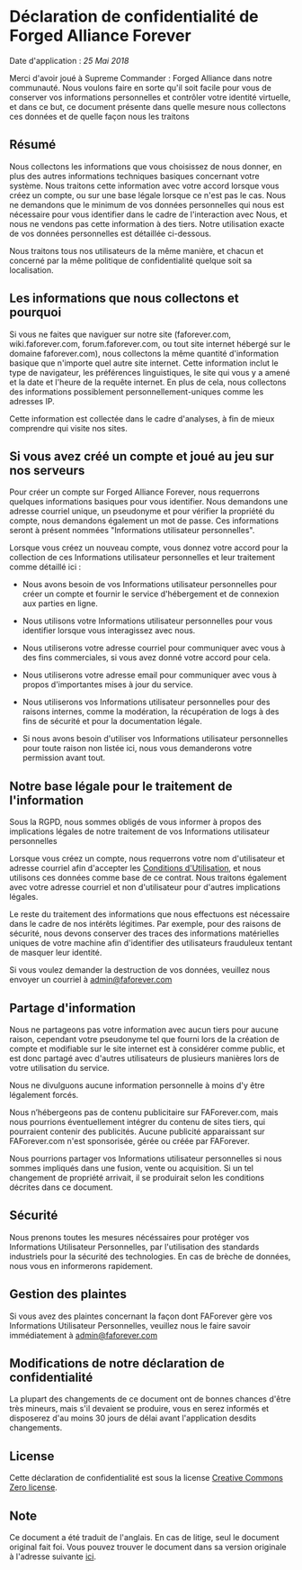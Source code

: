 # Déclaration de confidentialité de Forged Alliance Forever
Date d'application : _25 Mai 2018_

Merci d'avoir joué à Supreme Commander : Forged Alliance dans notre communauté. Nous voulons faire en sorte qu'il soit facile pour vous de conserver vos informations personnelles et contrôler votre identité virtuelle, et dans ce but, ce document présente dans quelle mesure nous collectons ces données et de quelle façon nous les traitons

## Résumé

Nous collectons les informations que vous choisissez de nous donner, en plus des autres informations techniques basiques concernant votre système. Nous traitons cette information avec votre accord lorsque vous créez un compte, ou sur une base légale lorsque ce n'est pas le cas. Nous ne demandons que le minimum de vos données personnelles qui nous est nécessaire pour vous identifier dans le cadre de l'interaction avec Nous, et nous ne vendons pas cette information à des tiers. Notre utilisation exacte de vos données personnelles est détaillée ci-dessous.

Nous traitons tous nos utilisateurs de la même manière, et chacun et concerné par la même politique de confidentialité quelque soit sa localisation.

## Les informations que nous collectons et pourquoi

Si vous ne faites que naviguer sur notre site (faforever.com, wiki.faforever.com, forum.faforever.com, ou tout site internet hébergé sur le domaine faforever.com), nous collectons la même quantité d'information basique que n'importe quel autre site internet. Cette information inclut le type de navigateur, les préférences linguistiques, le site qui vous y a amené et la date et l'heure de la requête internet. En plus de cela, nous collectons des informations possiblement personnellement-uniques comme les adresses IP.

Cette information est collectée dans le cadre d'analyses, à fin de mieux comprendre qui visite nos sites.

## Si vous avez créé un compte et joué au jeu sur nos serveurs

Pour créer un compte sur Forged Alliance Forever, nous requerrons quelques informations basiques pour vous identifier. Nous demandons une adresse courriel unique, un pseudonyme et pour vérifier la propriété du compte, nous demandons également un mot de passe. Ces informations seront à présent nommées "Informations utilisateur personnelles".

Lorsque vous créez un nouveau compte, vous donnez votre accord pour la collection de ces Informations utilisateur personnelles et leur traitement comme détaillé ici :

- Nous avons besoin de vos Informations utilisateur personnelles pour créer un compte et fournir le service d'hébergement et de connexion aux parties en ligne.

- Nous utilisons votre Informations utilisateur personnelles pour vous identifier lorsque vous interagissez avec nous.

- Nous utiliserons votre adresse courriel pour communiquer avec vous à des fins commerciales, si vous avez donné votre accord pour cela.

- Nous utiliserons votre adresse email pour communiquer avec vous à propos d'importantes mises à jour du service.

- Nous utiliserons vos Informations utilisateur personnelles pour des raisons internes, comme la modération, la récupération de logs à des fins de sécurité et pour la documentation légale.

- Si nous avons besoin d'utiliser vos Informations utilisateur personnelles pour toute raison non listée ici, nous vous demanderons votre permission avant tout.

## Notre base légale pour le traitement de l'information

Sous la RGPD, nous sommes obligés de vous informer à propos des implications légales de notre traitement de vos Informations utilisateur personnelles

Lorsque vous créez un compte, nous requerrons votre nom d'utilisateur et adresse courriel afin d'accepter les [Conditions d'Utilisation](https://www.faforever.com/tos), et nous utilisons ces données comme base de ce contrat. Nous traitons également avec votre adresse courriel et non d'utilisateur pour d'autres implications légales.

Le reste du traitement des informations que nous effectuons est nécessaire dans le cadre de nos intérêts légitimes. Par exemple, pour des raisons de sécurité, nous devons conserver des traces des informations matérielles uniques de votre machine afin d'identifier des utilisateurs frauduleux tentant de masquer leur identité.

Si vous voulez demander la destruction de vos données, veuillez nous envoyer un courriel à admin@faforever.com

## Partage d'information

Nous ne partageons pas votre information avec aucun tiers pour aucune raison, cependant votre pseudonyme tel que fourni lors de la création de compte et modifiable sur le site internet est à considérer comme public, et est donc partagé avec d'autres utilisateurs de plusieurs manières lors de votre utilisation du service.

Nous ne divulguons aucune information personnelle à moins d'y être légalement forcés.

Nous n’hébergeons pas de contenu publicitaire sur FAForever.com, mais nous pourrions éventuellement intégrer du contenu de sites tiers, qui pourraient contenir des publicités. Aucune publicité apparaissant sur FAForever.com n'est sponsorisée, gérée ou créée par FAForever.

Nous pourrions partager vos Informations utilisateur personnelles si nous sommes impliqués dans une fusion, vente ou acquisition. Si un tel changement de propriété arrivait, il se produirait selon les conditions décrites dans ce document.

## Sécurité

Nous prenons toutes les mesures nécéssaires pour protéger vos Informations Utilisateur Personnelles, par l'utilisation des standards industriels pour la sécurité des technologies. En cas de brèche de données, nous vous en informerons rapidement.

## Gestion des plaintes

Si vous avez des plaintes concernant la façon dont FAForever gère vos Informations Utilisateur Personnelles, veuillez nous le faire savoir immédiatement à admin@faforever.com

## Modifications de notre déclaration de confidentialité

La plupart des changements de ce document ont de bonnes chances d'être très mineurs, mais s'il devaient se produire, vous en serez informés et disposerez d'au moins 30 jours de délai avant l'application desdits changements.

## License

Cette déclaration de confidentialité est sous la license [Creative Commons Zero license](https://creativecommons.org/publicdomain/zero/1.0/).

## Note

Ce document a été traduit de l'anglais. En cas de litige, seul le document original fait foi.
Vous pouvez trouver le document dans sa version originale à l'adresse suivante [ici](https://www.faforever.com/privacy).
